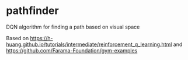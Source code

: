 # pathfinder
DQN algorithm for finding a path based on visual space

Based on https://h-huang.github.io/tutorials/intermediate/reinforcement_q_learning.html and https://github.com/Farama-Foundation/gym-examples
